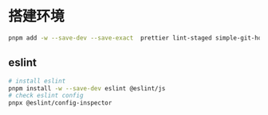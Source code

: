 # 搭建环境

```sh
pnpm add -w --save-dev --save-exact  prettier lint-staged simple-git-hooks
```

## eslint

```sh
# install eslint
pnpm install -w --save-dev eslint @eslint/js
# check eslint config
pnpx @eslint/config-inspector
```

